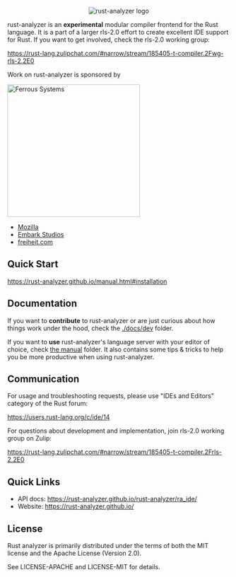 <p align="center">
  <img src="https://user-images.githubusercontent.com/1711539/72443316-5a79f280-37ae-11ea-858f-035209ece2dd.png" alt="rust-analyzer logo">
</p>

rust-analyzer is an **experimental** modular compiler frontend for the Rust
language. It is a part of a larger rls-2.0 effort to create excellent IDE
support for Rust. If you want to get involved, check the rls-2.0 working group:

https://rust-lang.zulipchat.com/#narrow/stream/185405-t-compiler.2Fwg-rls-2.2E0

Work on rust-analyzer is sponsored by

[<img src="https://user-images.githubusercontent.com/1711539/58105231-cf306900-7bee-11e9-83d8-9f1102e59d29.png" alt="Ferrous Systems" width="300">](https://ferrous-systems.com/)
- [Mozilla](https://www.mozilla.org/en-US/)
- [Embark Studios](https://embark-studios.com/)
- [freiheit.com](https://www.freiheit.com)

## Quick Start

https://rust-analyzer.github.io/manual.html#installation

## Documentation

If you want to **contribute** to rust-analyzer or are just curious about how
things work under the hood, check the [./docs/dev](./docs/dev) folder.

If you want to **use** rust-analyzer's language server with your editor of
choice, check [the manual](https://rust-analyzer.github.io/manual.html) folder. It also contains some tips & tricks to help
you be more productive when using rust-analyzer.

## Communication

For usage and troubleshooting requests, please use "IDEs and Editors" category of the Rust forum:

https://users.rust-lang.org/c/ide/14

For questions about development and implementation, join rls-2.0 working group on Zulip:

https://rust-lang.zulipchat.com/#narrow/stream/185405-t-compiler.2Frls-2.2E0

## Quick Links

* API docs: https://rust-analyzer.github.io/rust-analyzer/ra_ide/
* Website: https://rust-analyzer.github.io/

## License

Rust analyzer is primarily distributed under the terms of both the MIT
license and the Apache License (Version 2.0).

See LICENSE-APACHE and LICENSE-MIT for details.
